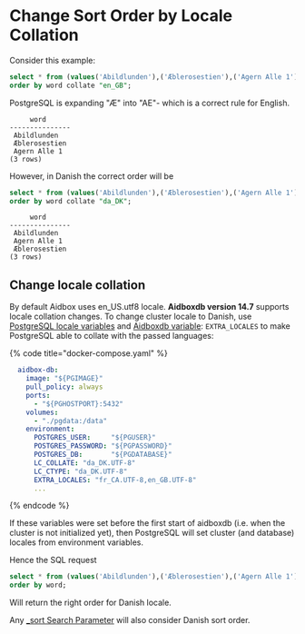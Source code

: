 # Change Sort Order by Locale Collation

Consider this example:

```sql
select * from (values('Abildlunden'),('Æblerosestien'),('Agern Alle 1')) x(word)
order by word collate "en_GB";
```

PostgreSQL is expanding "Æ" into "AE"- which is a correct rule for English.

```
     word      
---------------
 Abildlunden
 Æblerosestien
 Agern Alle 1
(3 rows)
```

However, in Danish the correct order will be

```sql
select * from (values('Abildlunden'),('Æblerosestien'),('Agern Alle 1')) x(word)
order by word collate "da_DK";
```

```
     word      
---------------
 Abildlunden
 Agern Alle 1
 Æblerosestien
(3 rows)
```

## Change locale collation

By default Aidbox uses en\_US.utf8 locale. **Aidboxdb version 14.7** supports locale collation changes. To change cluster locale to Danish, use [PostgreSQL locale variables](https://www.postgresql.org/docs/current/locale.html) and [Aidboxdb variable](../../../reference/environment-variables/aidboxdb-environment-variables.md#optional-environment-variables): `EXTRA_LOCALES` to make PostgreSQL able to collate with the passed languages:&#x20;

{% code title="docker-compose.yaml" %}
```yaml
  aidbox-db:
    image: "${PGIMAGE}"
    pull_policy: always
    ports:
      - "${PGHOSTPORT}:5432"
    volumes:
      - "./pgdata:/data"
    environment:
      POSTGRES_USER:     "${PGUSER}"
      POSTGRES_PASSWORD: "${PGPASSWORD}"
      POSTGRES_DB:       "${PGDATABASE}"
      LC_COLLATE: "da_DK.UTF-8"
      LC_CTYPE: "da_DK.UTF-8"
      EXTRA_LOCALES: "fr_CA.UTF-8,en_GB.UTF-8"
      ...

```
{% endcode %}

If these variables were set before the first start of aidboxdb (i.e. when the cluster is not initialized yet), then PostgreSQL will set cluster (and database) locales from environment variables.

Hence the SQL request

```sql
select * from (values('Abildlunden'),('Æblerosestien'),('Agern Alle 1')) x(word)
order by word;
```

Will return the right order for Danish locale.

Any [\_sort Search Parameter](../../../api/rest-api/fhir-search/searchparameter.md#sort) will also consider Danish sort order.
